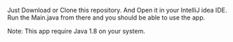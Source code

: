 Just Download or Clone this repository. 
And Open it in your IntelliJ idea IDE.
Run the Main.java from there and you should be able to use the app.


Note: This app require Java 1.8 on your system.
